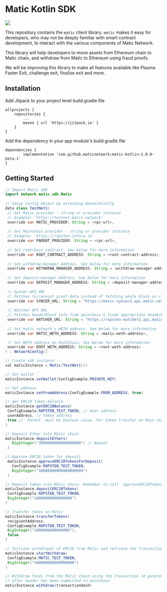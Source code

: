 # Matic Kotlin SDK
[![](https://jitpack.io/v/maticnetwork/matic-kotlin.svg)](https://jitpack.io/#maticnetwork/matic-kotlin)


This repository contains the `matic` client library. `matic` makes it easy for developers, who may not be deeply familiar with smart contract development, to interact with the various components of Matic Network.

This library will help developers to move assets from Ethereum chain to Matic chain, and withdraw from Matic to Ethereum using fraud proofs.

We will be improving this library to make all features available like Plasma Faster Exit, challenge exit, finalize exit and more.

## Installation

  Add Jitpack to your project level build.gradle file
  
    allprojects {
		repositories {
			...
			maven { url 'https://jitpack.io' }
		}
	}
  
  Add the dependency in your app module's build.gradle file

	dependencies {
	        implementation 'com.github.maticnetwork:matic-kotlin:1.0.0-beta-1'
	}

## Getting Started

 ```java
 // Import Matic SDK
 import network.matic.sdk.Matic
   
// Setup Config Object by extending NetworkConfig
data class TestNet1(
  // Set Matic provider - string or provider instance
  // Example: 'https://testnet.matic.network'
  override var MATIC_PROVIDER: String = <rpc-url>,
  
  // Set Mainchain provider - string or provider instance
  // Example: 'https://ropsten.infura.io'
  override var PARENT_PROVIDER: String = <rpc-url>,
  
  // Set rootchain contract. See below for more information
  override var ROOT_CONTRACT_ADDRESS: String = <root-contract-address>,
  
  // Set withdraw-manager Address. See below for more information
  override var WITHDRAW_MANAGER_ADDRESS: String = <withdraw-manager-address>,
  
  // Set deposit-manager Address. See below for more information  
  override var DEPOSIT_MANAGER_ADDRESS: String = <deposit-manager-address>,
  
  // Syncer API URL
  // Fetches tx/receipt proof data instead of fetching whole block on client side
  override var SYNCER_URL: String = "https://matic-syncer2.api.matic.network/api/v1",
  
  // Watcher API URL
  // Fetches headerBlock info from mainchain & finds appropriate headerBlock for given blockNumber
  override var WATCHER_URL: String = "https://ropsten-watcher2.api.matic.network/api/v1",
  
  // Set matic network's WETH address. See below for more information
  override var MATIC_WETH_ADDRESS: String = <matic-weth-address>,

  // Set WETH address on RootChain. See below for more information
  override var ROOT_WETH_ADDRESS: String = <root-weth-address>
) : NetworkConfig()

// Create sdk instance
val maticInstance = Matic(TestNet1())

// Set wallet
maticInstance.setWallet(ConfigExample.PRIVATE_KEY)

// Set address
maticInstance.setFromAddress(ConfigExample.FROM_ADDRESS, true)

// get ERC20 token balance
maticInstance.getERC20Balance(
  ConfigExample.ROPSTEN_TEST_TOKEN, // User address
  userAddress, // Token address
  true // `Parent` must be boolean value. For token transfer on Main chain, use parent: true
)

// Deposit Ether into Matic chain
 maticInstance.depositEthers(
    BigInteger("3000000000000000000") // Amount
  )

// Approve ERC20 token for deposit
  maticInstance.approveERC20TokensForDeposit(
    ConfigExample.ROPSTEN_TEST_TOKEN,
    BigInteger("10000000000000000000")
  )

// Deposit token into Matic chain. Remember to call `approveERC20TokensForDeposit` before
maticInstance.depositERC20Tokens(
  ConfigExample.ROPSTEN_TEST_TOKEN,
  BigInteger("10000000000000000")
)

// Transfer token on Matic
maticInstance.transferTokens(
  recipientAddress,
  ConfigExample.ROPSTEN_TEST_TOKEN,
  BigInteger("1000000000000000"),
  false
)

// Initiate withdrawal of ERC20 from Matic and retrieve the Transaction id
maticInstance.startWithdraw(
  ConfigExample.MATIC_TEST_TOKEN,
  BigInteger("100000000000000000")
)

// Withdraw funds from the Matic chain using the Transaction id generated from the 'startWithdraw' method
// after header has been submitted to mainchain
maticInstance.withdraw(transactionHash)

 ```
